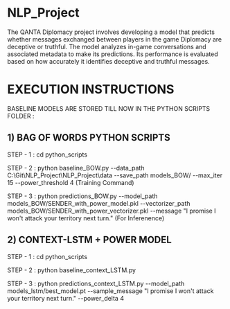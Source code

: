 # NLP_Project

The QANTA Diplomacy project involves developing a model that predicts whether messages exchanged between players in the game Diplomacy are deceptive or truthful. The model analyzes in-game conversations and associated metadata to make its predictions. Its performance is evaluated based on how accurately it identifies deceptive and truthful messages.

# EXECUTION INSTRUCTIONS

BASELINE MODELS ARE STORED TILL NOW IN THE PYTHON SCRIPTS FOLDER :

## 1) BAG OF WORDS PYTHON SCRIPTS

STEP - 1 : cd python_scripts

STEP - 2 : python baseline_BOW.py --data_path C:\Git\NLP_Project\NLP_Project\data --save_path models_BOW/ --max_iter 15 --power_threshold 4 (Training Command)

STEP - 3 : python predictions_BOW.py --model_path models_BOW/SENDER_with_power_model.pkl --vectorizer_path models_BOW/SENDER_with_power_vectorizer.pkl --message "I promise I won't attack your territory next turn." (For Inferenence)

## 2) CONTEXT-LSTM + POWER MODEL

STEP - 1 : cd python_scripts

STEP - 2 : python baseline_context_LSTM.py

STEP - 3 : python predictions_context_LSTM.py --model_path models_lstm/best_model.pt --sample_message "I promise I won't attack your territory next turn." --power_delta 4

